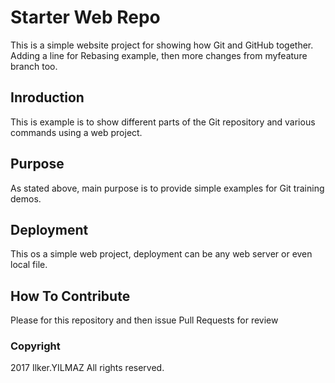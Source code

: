 # Starter Web Repo

This is a simple website project for showing how Git and GitHub together.
Adding a line for Rebasing example, then more changes from myfeature branch too.

## Inroduction

This is example is to show different parts of the Git repository and various commands using a web project.

## Purpose

As stated above, main purpose is to provide simple examples for Git training demos.

## Deployment

This os a simple web project, deployment can be any web server or even local file.

## How To Contribute

Please for this repository and then issue Pull Requests for review

### Copyright

2017 Ilker.YILMAZ All rights reserved.